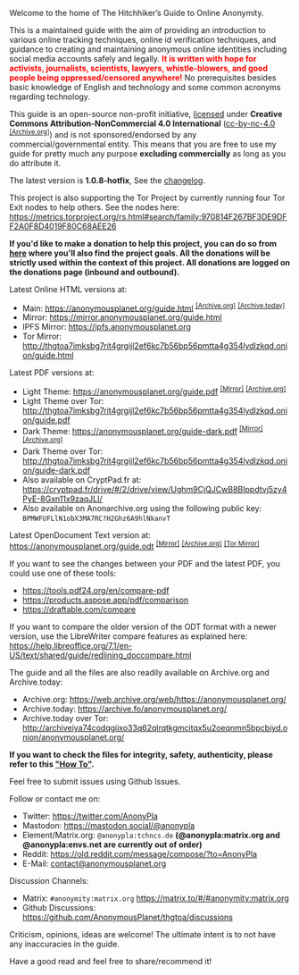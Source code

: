 Welcome to the home of The Hitchhiker’s Guide to Online Anonymity.

This is a maintained guide with the aim of providing an introduction to various online tracking techniques, online id verification techniques, and guidance to creating and maintaining anonymous online identities including social media accounts safely and legally. <span style="color: red">**It is written with hope for activists, journalists, scientists, lawyers, whistle-blowers, and good people being oppressed/censored anywhere!**</span> No prerequisites besides basic knowledge of English and technology and some common acronyms regarding technology.

This guide is an open-source non-profit initiative, [licensed](LICENSE.html) under **Creative Commons Attribution-NonCommercial 4.0 International** ([cc-by-nc-4.0] <sup>[[Archive.org]][8]</sup>) and is not sponsored/endorsed by any commercial/governmental entity. This means that you are free to use my guide for pretty much any purpose **excluding commercially** as long as you do attribute it.

The latest version is **1.0.8-hotfix**, See the [changelog](CHANGELOG.html). 

This project is also supporting the Tor Project by currently running four Tor Exit nodes to help others. 
See the nodes here: <https://metrics.torproject.org/rs.html#search/family:970814F267BF3DE9DFF2A0F8D4019F80C68AEE26>

**If you'd like to make a donation to help this project, you can do so from [here](donations.html) where you'll also find the project goals.
All the donations will be strictly used within the context of this project. All donations are logged on the donations page (inbound and outbound).**

Latest Online HTML versions at:
- Main: <https://anonymousplanet.org/guide.html> <sup>[[Archive.org]][6]</sup> <sup>[[Archive.today]][7]</sup>
- Mirror: <https://mirror.anonymousplanet.org/guide.html>
- IPFS Mirror: <https://ipfs.anonymousplanet.org>
- Tor Mirror: <http://thgtoa7imksbg7rit4grgijl2ef6kc7b56bp56pmtta4g354lydlzkqd.onion/guide.html> 

Latest PDF versions at:
- Light Theme: <https://anonymousplanet.org/guide.pdf> <sup>[[Mirror]][1]</sup> <sup>[[Archive.org]][2]</sup> 
- Light Theme over Tor: <http://thgtoa7imksbg7rit4grgijl2ef6kc7b56bp56pmtta4g354lydlzkqd.onion/guide.pdf> 
- Dark Theme: <https://anonymousplanet.org/guide-dark.pdf> <sup>[[Mirror]][3]</sup> <sup>[[Archive.org]][4]</sup> 
- Dark Theme over Tor: <http://thgtoa7imksbg7rit4grgijl2ef6kc7b56bp56pmtta4g354lydlzkqd.onion/guide-dark.pdf>
- Also available on CryptPad.fr at: <https://cryptpad.fr/drive/#/2/drive/view/Ughm9CjQJCwB8BIppdtvj5zy4PyE-8Gxn11x9zaqJLI/>
- Also available on Anonarchive.org using the following public key: ```BPMWFUFLlN1obX3MA7RC?H2Ghz6A9hlNkanvT```

Latest OpenDocument Text version at: <https://anonymousplanet.org/guide.odt> <sup>[[Mirror]][5]</sup> <sup>[[Archive.org]][9]</sup> <sup>[[Tor Mirror]][10]</sup> 

If you want to see the changes between your PDF and the latest PDF, you could use one of these tools:

- <https://tools.pdf24.org/en/compare-pdf>
- <https://products.aspose.app/pdf/comparison>
- <https://draftable.com/compare>

If you want to compare the older version of the ODT format with a newer version, use the LibreWriter compare features as explained here: <https://help.libreoffice.org/7.1/en-US/text/shared/guide/redlining_doccompare.html>

The guide and all the files are also readily available on Archive.org and Archive.today: 

- Archive.org: <https://web.archive.org/web/https://anonymousplanet.org/>
- Archive.today: <https://archive.fo/anonymousplanet.org/>
- Archive.today over Tor: <http://archiveiya74codqgiixo33q62qlrqtkgmcitqx5u2oeqnmn5bpcbiyd.onion/anonymousplanet.org/>

**If you want to check the files for integrity, safety, authenticity, please refer to this ["How To"](verify.html).**

Feel free to submit issues using Github Issues.

Follow or contact me on: 
- Twitter: <https://twitter.com/AnonyPla>
- Mastodon: <https://mastodon.social/@anonypla>
- Element/Matrix.org: ```@anonypla:tchncs.de``` **(@anonypla:matrix.org and @anonypla:envs.net are currently out of order)**
- Reddit: <https://old.reddit.com/message/compose/?to=AnonyPla>
- E-Mail: <contact@anonymousplanet.org>

Discussion Channels:
- Matrix: ```#anonymity:matrix.org``` <https://matrix.to/#/#anonymity:matrix.org>
- Github Discussions: <https://github.com/AnonymousPlanet/thgtoa/discussions>

Criticism, opinions, ideas are welcome! The ultimate intent is to not have any inaccuracies in the guide.

Have a good read and feel free to share/recommend it!

[cc-by-nc-4.0]: https://creativecommons.org/licenses/by-nc/4.0/
[1]: https://mirror.anonymousplanet.org/guide.pdf 
[2]: https://web.archive.org/web/https://anonymousplanet.org/guide.pdf
[3]: https://mirror.anonymousplanet.org/guide-dark.pdf 
[4]: https://web.archive.org/web/https://anonymousplanet.org/guide-dark.pdf
[5]: https://mirror.anonymousplanet.org/guide.odt 
[6]: https://web.archive.org/web/https://anonymousplanet.org/guide.html
[7]: https://archive.fo/anonymousplanet.org/guide.html
[8]: https://web.archive.org/web/https://creativecommons.org/licenses/by-nc/4.0/
[9]: https://web.archive.org/web/https://anonymousplanet.org/guide.odt
[10]: http://thgtoa7imksbg7rit4grgijl2ef6kc7b56bp56pmtta4g354lydlzkqd.onion/guide.odt
[12]: https://mirror.anonymousplanet.org/AnonymousPlanet_0x89DAB601_public.asc
[14]: http://thgtoa7imksbg7rit4grgijl2ef6kc7b56bp56pmtta4g354lydlzkqd.onion/AnonymousPlanet_0x89DAB601_public.asc